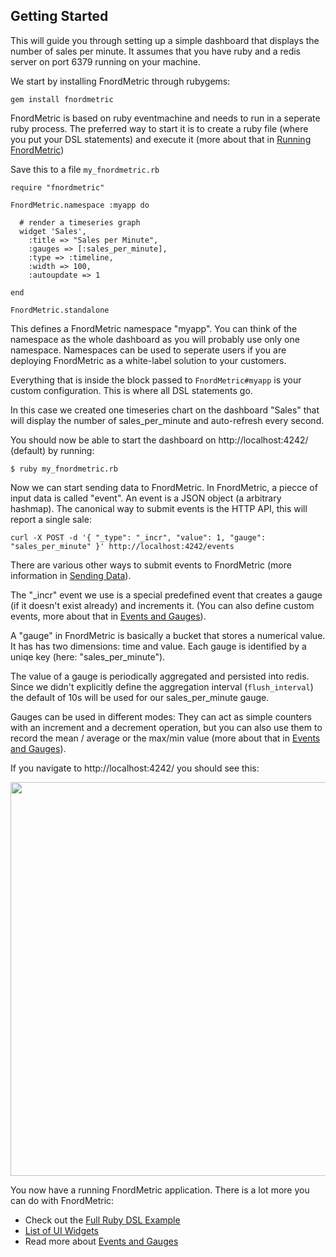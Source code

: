 Getting Started
---------------

This will guide you through setting up a simple dashboard that displays the number of
sales per minute. It assumes that you have ruby and a redis server on port 6379 running
on your machine.

We start by installing FnordMetric through rubygems:

    gem install fnordmetric

FnordMetric is based on ruby eventmachine and needs to run in a seperate ruby process.
The preferred way to start it is to create a ruby file (where you put your DSL statements)
and execute it (more about that in [Running FnordMetric](/documentation/classic_running_fm))

Save this to a file `my_fnordmetric.rb`

    require "fnordmetric"

    FnordMetric.namespace :myapp do

      # render a timeseries graph
      widget 'Sales',
        :title => "Sales per Minute",
        :gauges => [:sales_per_minute],
        :type => :timeline,
        :width => 100,
        :autoupdate => 1

    end

    FnordMetric.standalone

This defines a FnordMetric namespace "myapp". You can think of the namespace as the whole
dashboard as you will probably use only one namespace. Namespaces can be used to seperate
users if you are deploying FnordMetric as a white-label solution to your customers.

Everything that is inside the block passed to `FnordMetric#myapp` is your custom configuration.
This is where all DSL statements go.

In this case we created one timeseries chart on the dashboard "Sales" that will display
the number of sales_per_minute and auto-refresh every second.

You should now be able to start the dashboard on http://localhost:4242/ (default) by running:

    $ ruby my_fnordmetric.rb


Now we can start sending data to FnordMetric. In FnordMetric, a piecce of input data is called
"event". An event is a JSON object (a arbitrary hashmap). The canonical way to submit events is
the HTTP API, this will report a single sale:

    curl -X POST -d '{ "_type": "_incr", "value": 1, "gauge": "sales_per_minute" }' http://localhost:4242/events

There are various other ways to submit events to FnordMetric (more information in [Sending Data](/documentation/classic_sending_data)).

The "_incr" event we use is a special predefined event that creates a gauge (if it doesn't exist
already) and increments it. (You can also define custom events, more about that in [Events and Gauges](/documentation/classic_event_handlers)).

A "gauge" in FnordMetric is basically a bucket that stores a numerical value. It has has two
dimensions: time and value. Each gauge is identified by a uniqe key (here: "sales_per_minute").

The value of a gauge is periodically aggregated and persisted into redis. Since we didn't explicitly
define the aggregation interval (`flush_interval`) the default of 10s will be used for our
sales_per_minute gauge.

Gauges can be used in different modes: They can act as simple counters with an increment and
a decrement operation, but you can also use them to record the mean / average or the max/min
value (more about that in [Events and Gauges](/documentation/classic_event_handlers)).


If you navigate to http://localhost:4242/ you should see this:

<img src="/img/simple_example_screen.png" width="630" class="shadow" />


You now have a running FnordMetric application. There is a lot more you can do with FnordMetric:

  + Check out the [Full Ruby DSL Example](/documentation/examples/fm_classic_full_example)
  + [List of UI Widgets](/documentation/classic_widgets)
  + Read more about [Events and Gauges](/documentation/classic_event_handlers)
